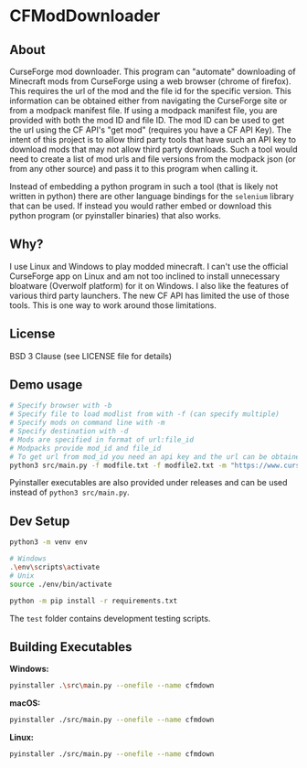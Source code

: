 # CFModDownloader

## About

CurseForge mod downloader. This program can "automate" downloading of Minecraft mods from CurseForge using a web browser (chrome of firefox). This requires the url of the mod and the file id for the specific version. This information can be obtained either from navigating the CurseForge site or from a modpack manifest file. If using a modpack manifest file, you are provided with both the mod ID and file ID. The mod ID can be used to get the url using the CF API's "get mod" (requires you have a CF API Key). The intent of this project is to allow third party tools that have such an API key to download mods that may not allow third party downloads. Such a tool would need to create a list of mod urls and file versions from the modpack json (or from any other source) and pass it to this program when calling it. 

Instead of embedding a python program in such a tool (that is likely not written in python) there are other language bindings for the `selenium` library that can be used. If instead you would rather embed or download this python program (or pyinstaller binaries) that also works.


## Why?

I use Linux and Windows to play modded minecraft. I can't use the official CurseForge app on Linux and am not too inclined to install unnecessary bloatware (Overwolf platform) for it on Windows. I also like the features of various third party launchers. The new CF API has limited the use of those tools. This is one way to work around those limitations.


## License

BSD 3 Clause (see LICENSE file for details)


## Demo usage

```sh
# Specify browser with -b
# Specify file to load modlist from with -f (can specify multiple)
# Specify mods on command line with -m
# Specify destination with -d
# Mods are specified in format of url:file_id
# Modpacks provide mod_id and file_id
# To get url from mod_id you need an api key and the url can be obtained by "getting the mod" using the CF API
python3 src/main.py -f modfile.txt -f modfile2.txt -m "https://www.curseforge.com/minecraft/mc-mods/waystones:3515707" -b firefox -d mods
```

Pyinstaller executables are also provided under releases and can be used instead of `python3 src/main.py`.


## Dev Setup

```sh
python3 -m venv env

# Windows
.\env\scripts\activate
# Unix
source ./env/bin/activate

python -m pip install -r requirements.txt
```

The `test` folder contains development testing scripts.


## Building Executables

**Windows:**

```sh
pyinstaller .\src\main.py --onefile --name cfmdown
```

**macOS:**

```sh
pyinstaller ./src/main.py --onefile --name cfmdown
```

**Linux:**

```sh
pyinstaller ./src/main.py --onefile --name cfmdown
```
